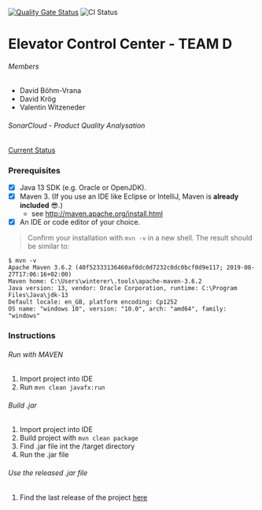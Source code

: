[![Quality Gate Status](https://sonarcloud.io/api/project_badges/measure?project=fhhagenberg-sqe-mcm-ws20_elevator-control-center-team-d&metric=alert_status)](https://sonarcloud.io/dashboard?id=fhhagenberg-sqe-mcm-ws20_elevator-control-center-team-d)
![CI Status](https://github.com/fhhagenberg-sqe-mcm-ws20/elevator-control-center-team-d/workflows/Java%20CI%20with%20Maven/badge.svg)


# Elevator Control Center - TEAM D
###### Members
* David Böhm-Vrana
* David Krög
* Valentin Witzeneder

###### SonarCloud - Product Quality Analysation
[Current Status](https://sonarcloud.io/dashboard?id=fhhagenberg-sqe-mcm-ws20_elevator-control-center-team-d)



### Prerequisites

- [x] Java 13 SDK (e.g. Oracle or OpenJDK).
- [x] Maven 3. (If you use an IDE like Eclipse or IntelliJ, Maven is **already included** :sunglasses:.)
	- see http://maven.apache.org/install.html
- [x] An IDE or code editor of your choice.

> Confirm your installation with `mvn -v` in a new shell. The result should be similar to:

```
$ mvn -v
Apache Maven 3.6.2 (40f52333136460af0dc0d7232c0dc0bcf0d9e117; 2019-08-27T17:06:16+02:00)
Maven home: C:\Users\winterer\.tools\apache-maven-3.6.2
Java version: 13, vendor: Oracle Corporation, runtime: C:\Program Files\Java\jdk-13
Default locale: en_GB, platform encoding: Cp1252
OS name: "windows 10", version: "10.0", arch: "amd64", family: "windows"
```

### Instructions

###### Run with MAVEN

1. Import project into IDE
2. Run `mvn clean javafx:run`

###### Build .jar
1. Import project into IDE
2. Build project with `mvn clean package`
3. Find .jar file int the /target directory
4. Run the .jar file

###### Use the released .jar file
1. Find the last release of the project [here](https://github.com/fhhagenberg-sqe-mcm-ws20/elevator-control-center-team-d/releases/tag/v1.0.0)
